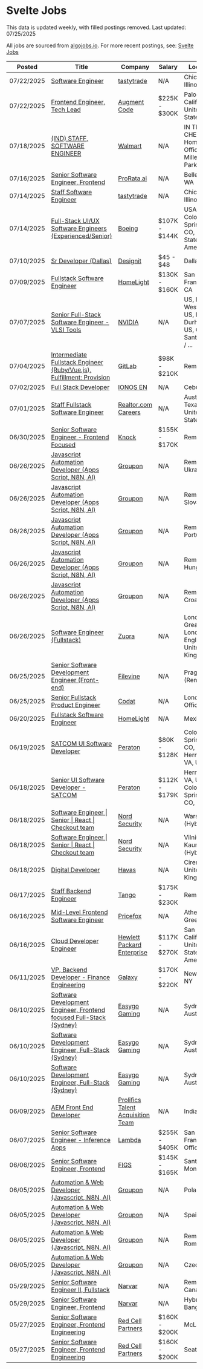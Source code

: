 # Svelte Jobs

This data is updated weekly, with filled postings removed. Last updated: 07/25/2025

All jobs are sourced from [algojobs.io](https://algojobs.io/). For more recent postings, see: [Svelte Jobs](https://algojobs.io/jobs/svelte)

| Posted | Title | Company | Salary | Location |
| --- | --- | --- | --- | --- |
| 07/22/2025 | [Software Engineer](https://algojobs.io/jobs/4744367) | [tastytrade](https://algojobs.io/company/tastytrade/) | N/A | Chicago, Illinois |
| 07/22/2025 | [Frontend Engineer, Tech Lead](https://algojobs.io/jobs/4731344) | [Augment Code](https://algojobs.io/company/augmentcomputing/) | $225K - $300K | Palo Alto, California, United States |
| 07/18/2025 | [(IND) STAFF, SOFTWARE ENGINEER](https://algojobs.io/jobs/4689536) | [Walmart](https://algojobs.io/company/walmart/) | N/A | IN TN CHENNAI Home Office RMZ Millenia Biz Park, India |
| 07/16/2025 | [Senior Software Engineer, Frontend](https://algojobs.io/jobs/4658958) | [ProRata.ai](https://algojobs.io/company/prorata/) | N/A | Bellevue, WA |
| 07/14/2025 | [Staff Software Engineer](https://algojobs.io/jobs/4642277) | [tastytrade](https://algojobs.io/company/tastytrade/) | N/A | Chicago, Illinois |
| 07/14/2025 | [Full-Stack UI/UX Software Engineers (Experienced/Senior)](https://algojobs.io/jobs/4648038) | [Boeing](https://algojobs.io/company/boeing/) | $107K - $144K | USA - Colorado Springs, CO, United States of America |
| 07/10/2025 | [Sr Developer (Dallas)](https://algojobs.io/jobs/4617677) | [Designit](https://algojobs.io/company/designitnorthamerica/) | $45 - $48 | Dallas |
| 07/09/2025 | [Fullstack Software Engineer](https://algojobs.io/jobs/4605225) | [HomeLight](https://algojobs.io/company/homelight/) | $130K - $160K | San Francisco, CA |
| 07/07/2025 | [Senior Full-Stack Software Engineer - VLSI Tools](https://algojobs.io/jobs/4581295) | [NVIDIA](https://algojobs.io/company/nvidia/) | N/A | US, MA, Westford / US, NC, Durham / US, CA, Santa Clara / ... |
| 07/04/2025 | [Intermediate Fullstack Engineer (Ruby/Vue.js), Fulfillment: Provision](https://algojobs.io/jobs/4557494) | [GitLab](https://algojobs.io/company/gitlab/) | $98K - $210K | Remote |
| 07/02/2025 | [Full Stack Developer](https://algojobs.io/jobs/4543097) | [IONOS EN](https://algojobs.io/company/ionos2/) | N/A | Cebu |
| 07/01/2025 | [Staff Fullstack Software Engineer](https://algojobs.io/jobs/4528111) | [Realtor.com Careers](https://algojobs.io/company/rdccareers/) | N/A | Austin, Texas, United States |
| 06/30/2025 | [Senior Software Engineer - Frontend Focused](https://algojobs.io/jobs/4515049) | [Knock](https://algojobs.io/company/knock/) | $155K - $170K | Remote |
| 06/26/2025 | [Javascript Automation Developer (Apps Script, N8N, AI)](https://algojobs.io/jobs/4487696) | [Groupon](https://algojobs.io/company/groupon/) | N/A | Remote - Ukraine |
| 06/26/2025 | [Javascript Automation Developer (Apps Script, N8N, AI)](https://algojobs.io/jobs/4487701) | [Groupon](https://algojobs.io/company/groupon/) | N/A | Remote - Slovakia |
| 06/26/2025 | [Javascript Automation Developer (Apps Script, N8N, AI)](https://algojobs.io/jobs/4487698) | [Groupon](https://algojobs.io/company/groupon/) | N/A | Remote - Portugal |
| 06/26/2025 | [Javascript Automation Developer (Apps Script, N8N, AI)](https://algojobs.io/jobs/4487697) | [Groupon](https://algojobs.io/company/groupon/) | N/A | Remote - Hungary |
| 06/26/2025 | [Javascript Automation Developer (Apps Script, N8N, AI)](https://algojobs.io/jobs/4487700) | [Groupon](https://algojobs.io/company/groupon/) | N/A | Remote - Croatia |
| 06/26/2025 | [Software Engineer (Fullstack)](https://algojobs.io/jobs/4487614) | [Zuora](https://algojobs.io/company/zuora/) | N/A | London, Greater London, England, United Kingdom |
| 06/25/2025 | [Senior Software Development Engineer (Front-end)](https://algojobs.io/jobs/4475411) | [Filevine](https://algojobs.io/company/filevine/) | N/A | Prague (Remote) |
| 06/25/2025 | [Senior Fullstack Product Engineer](https://algojobs.io/jobs/4712539) | [Codat](https://algojobs.io/company/codat/) | N/A | London Office |
| 06/20/2025 | [Fullstack Software Engineer](https://algojobs.io/jobs/4438374) | [HomeLight](https://algojobs.io/company/homelight/) | N/A | Mexico  |
| 06/19/2025 | [SATCOM UI Software Developer](https://algojobs.io/jobs/4433190) | [Peraton](https://algojobs.io/company/peraton/) | $80K - $128K | Colorado Springs, CO, US / Herndon, VA, US |
| 06/18/2025 | [Senior UI Software Developer - SATCOM](https://algojobs.io/jobs/4422961) | [Peraton](https://algojobs.io/company/peraton/) | $112K - $179K | Herndon, VA, US / Colorado Springs, CO, US |
| 06/18/2025 | [Software Engineer \| Senior \| React \| Checkout team](https://algojobs.io/jobs/4413236) | [Nord Security](https://algojobs.io/company/nordsec/) | N/A | Warsaw (Hybrid) |
| 06/18/2025 | [Software Engineer \| Senior \| React \| Checkout team](https://algojobs.io/jobs/4413238) | [Nord Security](https://algojobs.io/company/nordsec/) | N/A | Vilnius / Kaunas (Hybrid) |
| 06/18/2025 | [Digital Developer](https://algojobs.io/jobs/4417764) | [Havas](https://algojobs.io/company/havas/) | N/A | Cirencester, United Kingdom |
| 06/17/2025 | [Staff Backend Engineer](https://algojobs.io/jobs/4402525) | [Tango](https://algojobs.io/company/tango/) | $175K - $230K | Remote |
| 06/16/2025 | [Mid-Level Frontend Software Engineer](https://algojobs.io/jobs/4386521) | [Pricefox](https://algojobs.io/company/pricefox/) | N/A | Athens, Greece |
| 06/16/2025 | [Cloud Developer Engineer](https://algojobs.io/jobs/4389963) | [Hewlett Packard Enterprise](https://algojobs.io/company/hpe/) | $117K - $270K | San Jose, California, United States of America |
| 06/11/2025 | [VP, Backend Developer - Finance Engineering](https://algojobs.io/jobs/4346460) | [Galaxy](https://algojobs.io/company/galaxydigitalservices/) | $170K - $220K | New York, NY |
| 06/10/2025 | [Software Development Engineer, Frontend focused Full-Stack (Sydney)](https://algojobs.io/jobs/4320092) | [Easygo Gaming](https://algojobs.io/company/easygo/) | N/A | Sydney, Australia  |
| 06/10/2025 | [Software Development Engineer, Full-Stack (Sydney)](https://algojobs.io/jobs/4320095) | [Easygo Gaming](https://algojobs.io/company/easygo/) | N/A | Sydney, Australia  |
| 06/10/2025 | [Software Development Engineer, Full-Stack (Sydney)](https://algojobs.io/jobs/4320094) | [Easygo Gaming](https://algojobs.io/company/easygo/) | N/A | Sydney, Australia  |
| 06/09/2025 | [AEM Front End Developer](https://algojobs.io/jobs/4326667) | [Prolifics Talent Acquisition Team](https://algojobs.io/company/prolifics/) | N/A | Indiana |
| 06/07/2025 | [Senior Software Engineer - Inference Apps](https://algojobs.io/jobs/4308909) | [Lambda](https://algojobs.io/company/lambda-1/) | $255K - $405K | San Francisco Office |
| 06/06/2025 | [Senior Software Engineer, Frontend](https://algojobs.io/jobs/4294468) | [FIGS](https://algojobs.io/company/figs15/) | $145K - $165K | Santa Monica, CA |
| 06/05/2025 | [Automation & Web Developer (Javascript, N8N, AI)](https://algojobs.io/jobs/4293191) | [Groupon](https://algojobs.io/company/groupon/) | N/A | Poland |
| 06/05/2025 | [Automation & Web Developer (Javascript, N8N, AI)](https://algojobs.io/jobs/4293195) | [Groupon](https://algojobs.io/company/groupon/) | N/A | Spain |
| 06/05/2025 | [Automation & Web Developer (Javascript, N8N, AI)](https://algojobs.io/jobs/4293193) | [Groupon](https://algojobs.io/company/groupon/) | N/A | Remote - Romania |
| 06/05/2025 | [Automation & Web Developer (Javascript, N8N, AI)](https://algojobs.io/jobs/4293194) | [Groupon](https://algojobs.io/company/groupon/) | N/A | Czechia |
| 05/29/2025 | [Senior Software Engineer II, Fullstack](https://algojobs.io/jobs/4222146) | [Narvar](https://algojobs.io/company/narvar/) | N/A | Remote- Canada |
| 05/29/2025 | [Senior Software Engineer, Frontend](https://algojobs.io/jobs/4222138) | [Narvar](https://algojobs.io/company/narvar/) | N/A | Hybrid - Bangalore |
| 05/27/2025 | [Senior Software Engineer, Frontend Engineering](https://algojobs.io/jobs/4195667) | [Red Cell Partners](https://algojobs.io/company/redcellpartners/) | $160K - $200K | McLean, VA |
| 05/27/2025 | [Senior Software Engineer, Frontend Engineering](https://algojobs.io/jobs/4195660) | [Red Cell Partners](https://algojobs.io/company/redcellpartners/) | $160K - $200K | Seattle, WA |